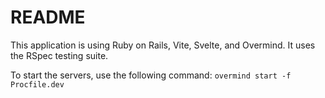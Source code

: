 # README

This application is using Ruby on Rails, Vite, Svelte, and Overmind. It uses the RSpec testing suite. 

To start the servers, use the following command: `overmind start -f Procfile.dev`